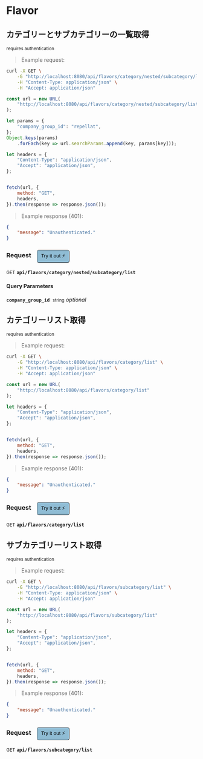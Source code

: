 # Flavor


## カテゴリーとサブカテゴリーの一覧取得

<small class="badge badge-darkred">requires authentication</small>



> Example request:

```bash
curl -X GET \
    -G "http://localhost:8080/api/flavors/category/nested/subcategory/list?company_group_id=repellat" \
    -H "Content-Type: application/json" \
    -H "Accept: application/json"
```

```javascript
const url = new URL(
    "http://localhost:8080/api/flavors/category/nested/subcategory/list"
);

let params = {
    "company_group_id": "repellat",
};
Object.keys(params)
    .forEach(key => url.searchParams.append(key, params[key]));

let headers = {
    "Content-Type": "application/json",
    "Accept": "application/json",
};


fetch(url, {
    method: "GET",
    headers,
}).then(response => response.json());
```


> Example response (401):

```json
{
    "message": "Unauthenticated."
}
```
<div id="execution-results-GETapi-flavors-category-nested-subcategory-list" hidden>
    <blockquote>Received response<span id="execution-response-status-GETapi-flavors-category-nested-subcategory-list"></span>:</blockquote>
    <pre class="json"><code id="execution-response-content-GETapi-flavors-category-nested-subcategory-list"></code></pre>
</div>
<div id="execution-error-GETapi-flavors-category-nested-subcategory-list" hidden>
    <blockquote>Request failed with error:</blockquote>
    <pre><code id="execution-error-message-GETapi-flavors-category-nested-subcategory-list"></code></pre>
</div>
<form id="form-GETapi-flavors-category-nested-subcategory-list" data-method="GET" data-path="api/flavors/category/nested/subcategory/list" data-authed="1" data-hasfiles="0" data-headers='{"Content-Type":"application\/json","Accept":"application\/json"}' onsubmit="event.preventDefault(); executeTryOut('GETapi-flavors-category-nested-subcategory-list', this);">
<h3>
    Request&nbsp;&nbsp;&nbsp;
        <button type="button" style="background-color: #8fbcd4; padding: 5px 10px; border-radius: 5px; border-width: thin;" id="btn-tryout-GETapi-flavors-category-nested-subcategory-list" onclick="tryItOut('GETapi-flavors-category-nested-subcategory-list');">Try it out ⚡</button>
    <button type="button" style="background-color: #c97a7e; padding: 5px 10px; border-radius: 5px; border-width: thin;" id="btn-canceltryout-GETapi-flavors-category-nested-subcategory-list" onclick="cancelTryOut('GETapi-flavors-category-nested-subcategory-list');" hidden>Cancel</button>&nbsp;&nbsp;
    <button type="submit" style="background-color: #6ac174; padding: 5px 10px; border-radius: 5px; border-width: thin;" id="btn-executetryout-GETapi-flavors-category-nested-subcategory-list" hidden>Send Request 💥</button>
    </h3>
<p>
<small class="badge badge-green">GET</small>
 <b><code>api/flavors/category/nested/subcategory/list</code></b>
</p>
<p>
<label id="auth-GETapi-flavors-category-nested-subcategory-list" hidden>Authorization header: <b><code>Bearer </code></b><input type="text" name="Authorization" data-prefix="Bearer " data-endpoint="GETapi-flavors-category-nested-subcategory-list" data-component="header"></label>
</p>
<h4 class="fancy-heading-panel"><b>Query Parameters</b></h4>
<p>
<b><code>company_group_id</code></b>&nbsp;&nbsp;<small>string</small>     <i>optional</i> &nbsp;
<input type="text" name="company_group_id" data-endpoint="GETapi-flavors-category-nested-subcategory-list" data-component="query"  hidden>
<br>

</p>
</form>


## カテゴリーリスト取得

<small class="badge badge-darkred">requires authentication</small>



> Example request:

```bash
curl -X GET \
    -G "http://localhost:8080/api/flavors/category/list" \
    -H "Content-Type: application/json" \
    -H "Accept: application/json"
```

```javascript
const url = new URL(
    "http://localhost:8080/api/flavors/category/list"
);

let headers = {
    "Content-Type": "application/json",
    "Accept": "application/json",
};


fetch(url, {
    method: "GET",
    headers,
}).then(response => response.json());
```


> Example response (401):

```json
{
    "message": "Unauthenticated."
}
```
<div id="execution-results-GETapi-flavors-category-list" hidden>
    <blockquote>Received response<span id="execution-response-status-GETapi-flavors-category-list"></span>:</blockquote>
    <pre class="json"><code id="execution-response-content-GETapi-flavors-category-list"></code></pre>
</div>
<div id="execution-error-GETapi-flavors-category-list" hidden>
    <blockquote>Request failed with error:</blockquote>
    <pre><code id="execution-error-message-GETapi-flavors-category-list"></code></pre>
</div>
<form id="form-GETapi-flavors-category-list" data-method="GET" data-path="api/flavors/category/list" data-authed="1" data-hasfiles="0" data-headers='{"Content-Type":"application\/json","Accept":"application\/json"}' onsubmit="event.preventDefault(); executeTryOut('GETapi-flavors-category-list', this);">
<h3>
    Request&nbsp;&nbsp;&nbsp;
        <button type="button" style="background-color: #8fbcd4; padding: 5px 10px; border-radius: 5px; border-width: thin;" id="btn-tryout-GETapi-flavors-category-list" onclick="tryItOut('GETapi-flavors-category-list');">Try it out ⚡</button>
    <button type="button" style="background-color: #c97a7e; padding: 5px 10px; border-radius: 5px; border-width: thin;" id="btn-canceltryout-GETapi-flavors-category-list" onclick="cancelTryOut('GETapi-flavors-category-list');" hidden>Cancel</button>&nbsp;&nbsp;
    <button type="submit" style="background-color: #6ac174; padding: 5px 10px; border-radius: 5px; border-width: thin;" id="btn-executetryout-GETapi-flavors-category-list" hidden>Send Request 💥</button>
    </h3>
<p>
<small class="badge badge-green">GET</small>
 <b><code>api/flavors/category/list</code></b>
</p>
<p>
<label id="auth-GETapi-flavors-category-list" hidden>Authorization header: <b><code>Bearer </code></b><input type="text" name="Authorization" data-prefix="Bearer " data-endpoint="GETapi-flavors-category-list" data-component="header"></label>
</p>
</form>


## サブカテゴリーリスト取得

<small class="badge badge-darkred">requires authentication</small>



> Example request:

```bash
curl -X GET \
    -G "http://localhost:8080/api/flavors/subcategory/list" \
    -H "Content-Type: application/json" \
    -H "Accept: application/json"
```

```javascript
const url = new URL(
    "http://localhost:8080/api/flavors/subcategory/list"
);

let headers = {
    "Content-Type": "application/json",
    "Accept": "application/json",
};


fetch(url, {
    method: "GET",
    headers,
}).then(response => response.json());
```


> Example response (401):

```json
{
    "message": "Unauthenticated."
}
```
<div id="execution-results-GETapi-flavors-subcategory-list" hidden>
    <blockquote>Received response<span id="execution-response-status-GETapi-flavors-subcategory-list"></span>:</blockquote>
    <pre class="json"><code id="execution-response-content-GETapi-flavors-subcategory-list"></code></pre>
</div>
<div id="execution-error-GETapi-flavors-subcategory-list" hidden>
    <blockquote>Request failed with error:</blockquote>
    <pre><code id="execution-error-message-GETapi-flavors-subcategory-list"></code></pre>
</div>
<form id="form-GETapi-flavors-subcategory-list" data-method="GET" data-path="api/flavors/subcategory/list" data-authed="1" data-hasfiles="0" data-headers='{"Content-Type":"application\/json","Accept":"application\/json"}' onsubmit="event.preventDefault(); executeTryOut('GETapi-flavors-subcategory-list', this);">
<h3>
    Request&nbsp;&nbsp;&nbsp;
        <button type="button" style="background-color: #8fbcd4; padding: 5px 10px; border-radius: 5px; border-width: thin;" id="btn-tryout-GETapi-flavors-subcategory-list" onclick="tryItOut('GETapi-flavors-subcategory-list');">Try it out ⚡</button>
    <button type="button" style="background-color: #c97a7e; padding: 5px 10px; border-radius: 5px; border-width: thin;" id="btn-canceltryout-GETapi-flavors-subcategory-list" onclick="cancelTryOut('GETapi-flavors-subcategory-list');" hidden>Cancel</button>&nbsp;&nbsp;
    <button type="submit" style="background-color: #6ac174; padding: 5px 10px; border-radius: 5px; border-width: thin;" id="btn-executetryout-GETapi-flavors-subcategory-list" hidden>Send Request 💥</button>
    </h3>
<p>
<small class="badge badge-green">GET</small>
 <b><code>api/flavors/subcategory/list</code></b>
</p>
<p>
<label id="auth-GETapi-flavors-subcategory-list" hidden>Authorization header: <b><code>Bearer </code></b><input type="text" name="Authorization" data-prefix="Bearer " data-endpoint="GETapi-flavors-subcategory-list" data-component="header"></label>
</p>
</form>



